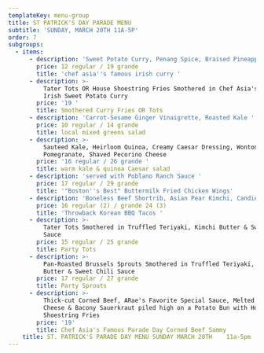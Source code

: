 ```yaml
---
templateKey: menu-group
title: ST PATRICK'S DAY PARADE MENU
subtitle: 'SUNDAY, MARCH 20TH 11A-5P'
order: 7
subgroups:
  - items:
      - description: 'Sweet Potato Curry, Penang Spice, Braised Pineapple, Coconut Milk '
        price: 12 regular / 19 grande
        title: 'chef asia''s famous irish curry '
      - description: >-
          Tater Tots OR House Shoestring Fries Smothered in Chef Asia's Famous
          Irish Sweet Potato Curry 
        price: '19 '
        title: Smothered Curry Fries OR Tots
      - description: 'Carrot-Sesame Ginger Vinaigrette, Roasted Kale '
        price: 10 regular / 14 grande
        title: local mixed greens salad
      - description: >-
          Sauteed Kale, Heirloom Quinoa, Creamy Caesar Dressing, Wonton Crisps,
          Pomegranate, Shaved Pecorino Cheese 
        price: '16 regular / 26 grande '
        title: warm kale & quinoa Caesar salad
      - description: 'served with Poblano Ranch Sauce '
        price: 17 regular / 29 grande
        title: '"Boston''s Best" Buttermilk Fried Chicken Wings'
      - description: 'Boneless Beef Shortrib, Asian Pear Kimchi, Candied Ginger Aioli'
        price: 16 regular (2) / grande 24 (3)
        title: 'Throwback Korean BBQ Tacos '
      - description: >-
          Tater Tots Smothered in Truffled Teriyaki, Kimchi Butter & Sweet Chili
          Sauce 
        price: 15 regular / 25 grande
        title: Party Tots
      - description: >-
          Pan-Roasted Brussels Sprouts Smothered in Truffled Teriyaki, Kimchi
          Butter & Sweet Chili Sauce 
        price: 17 regular / 27 grande
        title: Party Sprouts
      - description: >-
          Thick-cut Corned Beef, ARae's Favorite Special Sauce, Melted Swiss
          Cheese & Bacony Sauerkraut piled high on a Potato Bun with House
          Shoestring Fries  
        price: '19'
        title: Chef Asia's Famous Parade Day Corned Beef Sammy
    title: ST. PATRICK'S PARADE DAY MENU SUNDAY MARCH 20TH    11a-5pm
---
```


